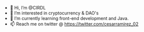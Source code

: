- 👋 Hi, I’m @CIRDL
- 👀 I’m interested in cryptocurrency & DAO's
- 🌱 I’m currently learning front-end development and Java. 
- 📫 Reach me on twitter @ https://twitter.com/cesarramirez_02 

